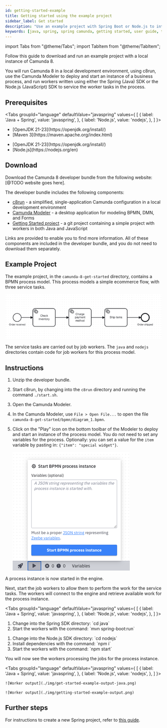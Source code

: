 ```yaml
---
id: getting-started-example
title: Getting started using the example project
sidebar_label: Get started
description: "Use an example project with Spring Boot or Node.js to interact with a local Camunda 8 installation."
keywords: [java, spring, spring camunda, getting started, user guide, tutorial]
---
```


import Tabs from "@theme/Tabs";
import TabItem from "@theme/TabItem";

Follow this guide to download and run an example project with a local instance of Camunda 8.

You will run Camunda 8 in a local development environment, using c8run, use the Camunda Modeler to deploy and start an instance of a business process, and run workers written using either the Spring (Java) SDK or the Node.js (JavaScript) SDK to service the worker tasks in the process.

## Prerequisites

<Tabs groupId="language" defaultValue="javaspring" values={
[
{ label: 'Java + Spring', value: 'javaspring', },
{ label: 'Node.js', value: 'nodejs', },
] }>
<TabItem value="javaspring">

<ul>
    <li>[OpenJDK 21-23](https://openjdk.org/install/)</li>
    <li>[Maven 3](https://maven.apache.org/index.html)</li>
    </ul>
  </TabItem>
  <TabItem value="nodejs">
<ul>
    <li>[OpenJDK 21-23](https://openjdk.org/install/)</li>
    <li>[Node.js](https://nodejs.org/en)</li>
</ul>
  </TabItem>
  </Tabs>

## Download

Download the Camunda 8 developer bundle from the following website: [@TODO website goes here].

The developer bundle includes the following components:

- [c8run](/self-managed/setup/deploy/local/c8run/) - a simplified, single-application Camunda configuration in a local development environment
- [Camunda Modeler](/components/modeler/about-modeler/) - a desktop application for modeling BPMN, DMN, and Forms
- [Getting Started project](https://github.com/camunda/camunda-8-get-started) - a git project containing a simple project with workers in both Java and JavaScript

Links are provided to enable you to find more information. All of these components are included in the developer bundle, and you do not need to download them separately.

## Example Project

The example project, in the `camunda-8-get-started` directory, contains a BPMN process model. This process models a simple ecommerce flow, with three service tasks.

![Example business process](./img/getting-started-guide-example-process.png)

The service tasks are carried out by job workers. The `java` and `nodejs` directories contain code for job workers for this process model.

## Instructions

1. Unzip the developer bundle.
2. Start c8run, by changing into the `c8run` directory and running the command `./start.sh`.
3. Open the Camunda Modeler.
4. In the Camunda Modeler, use `File > Open File...` to open the file `camunda-8-get-started/bpmn/diagram_1.bpmn`.
5. Click on the "Play" icon on the bottom toolbar of the Modeler to deploy and start an instance of the process model. You do not need to set any variables for the process. Optionally: you can set a value for the `item` variable by pasting in: `{"item": "special widget"}`.

   ![Start a new process instance in Camunda Modeler](./img/get-started-example-start-process.png)

A process instance is now started in the engine.

Next, start the job workers to allow them to perform the work for the service tasks. The workers will connect to the engine and retrieve available work for the process instance.

<Tabs groupId="language" defaultValue="javaspring" values={
[
{ label: 'Java + Spring', value: 'javaspring', },
{ label: 'Node.js', value: 'nodejs', },
] }>
<TabItem value="javaspring">

<ol>
    <li>Change into the Spring SDK directory: `cd java`</li>
    <li>Start the workers with the command: `mvn spring-boot:run`</li>
</ol>
   </TabItem>
   <TabItem value="nodejs">
   <ol>
        <li>Change into the Node.js SDK directory: `cd nodejs`</li>
        <li>Install dependencies with the command: `npm i`</li>
        <li>Start the workers with the command: `npm start`</li>
    </ol>
   </TabItem>
   </Tabs>

You will now see the workers processing the jobs for the process instance.

<Tabs groupId="language" defaultValue="javaspring" values={
[
{ label: 'Java + Spring', value: 'javaspring', },
{ label: 'Node.js', value: 'nodejs', },
] }>
<TabItem value="javaspring">

    ![Worker output](./img/get-started-example-output-java.png)

   </TabItem>
   <TabItem value="nodejs">

    ![Worker output](./img/getting-started-example-output.png)

   </TabItem>
</Tabs>

## Further steps

For instructions to create a new Spring project, refer to [this guide](./getting-started-java-spring/).
